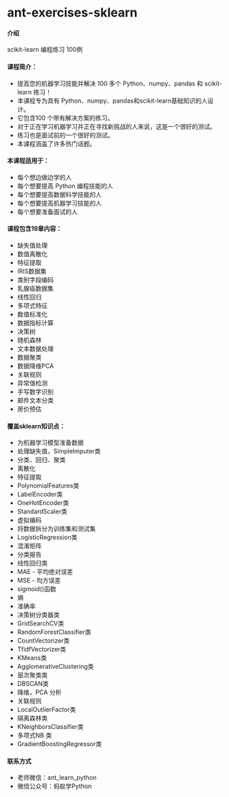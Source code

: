 # ant-exercises-sklearn

#### 介绍
scikit-learn 编程练习 100例

#### 课程简介：
- 提高您的机器学习技能并解决 100 多个 Python、numpy、pandas 和 scikit-learn 练习！
- 本课程专为具有 Python、numpy、pandas和scikit-learn基础知识的人设计。
- 它包含100 个带有解决方案的练习。
- 对于正在学习机器学习并正在寻找新挑战的人来说，这是一个很好的测试。
- 练习也是面试前的一个很好的测试。
- 本课程涵盖了许多热门话题。

#### 本课程适用于：
- 每个想边做边学的人
- 每个想要提高 Python 编程技能的人
- 每个想要提高数据科学技能的人
- 每个想要提高机器学习技能的人
- 每个想要准备面试的人

#### 课程包含19章内容：
- 缺失值处理
- 数值离散化
- 特征提取
- IRIS数据集
- 类别字段编码
- 乳腺癌数据集
- 线性回归
- 多项式特征
- 数值标准化
- 数据指标计算
- 决策树
- 随机森林
- 文本数据处理
- 数据聚类
- 数据降维PCA
- 关联规则
- 异常值检测
- 手写数字识别
- 邮件文本分类
- 房价预估

#### 覆盖sklearn知识点：
- 为机器学习模型准备数据
- 处理缺失值，SimpleImputer类
- 分类、回归、聚类
- 离散化
- 特征提取
- PolynomialFeatures类
- LabelEncoder类
- OneHotEncoder类
- StandardScaler类
- 虚拟编码
- 将数据拆分为训练集和测试集
- LogisticRegression类
- 混淆矩阵
- 分类报告
- 线性回归类
- MAE - 平均绝对误差
- MSE - 均方误差
- sigmoid()函数
- 熵
- 准确率
- 决策树分类器类
- GridSearchCV类
- RandomForestClassifier类
- CountVectorizer类
- TfidfVectorizer类
- KMeans类
- AgglomerativeClustering类
- 层次聚类类
- DBSCAN类
- 降维，PCA 分析
- 关联规则
- LocalOutlierFactor类
- 隔离森林类
- KNeighborsClassifier类
- 多项式NB 类
- GradientBoostingRegressor类

#### 联系方式
- 老师微信：ant_learn_python
- 微信公众号：蚂蚁学Python

